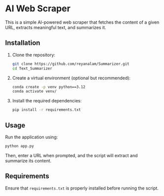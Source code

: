# AI Web Scraper

This is a simple AI-powered web scraper that fetches the content of a given URL, extracts meaningful text, and summarizes it.

## Installation

1. Clone the repository:
   ```bash
   git clone https://github.com/reyanalam/Summarizer.git
   cd Text_Summarizer
   ```

2. Create a virtual environment (optional but recommended):
   ```bash
   conda create -p venv python==3.12
   conda activate venv/
   ```

3. Install the required dependencies:
   ```bash
   pip install -r requirements.txt
   ```

## Usage

Run the application using:
```bash
python app.py
```

Then, enter a URL when prompted, and the script will extract and summarize its content.

## Requirements
Ensure that `requirements.txt` is properly installed before running the script.

